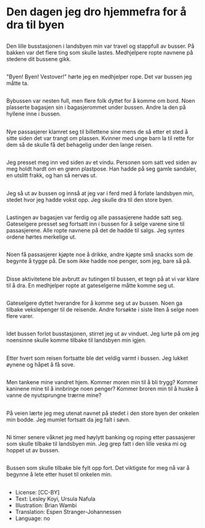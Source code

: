 # Den dagen jeg dro hjemmefra for å dra til byen

##
Den lille busstasjonen i landsbyen min var travel og stappfull av busser. På bakken var det flere ting som skulle lastes. Medhjelpere ropte navnene på stedene dit bussene gikk.

##
"Byen! Byen! Vestover!" hørte jeg en medhjelper rope. Det var bussen jeg måtte ta.

##
Bybussen var nesten full, men flere folk dyttet for å komme om bord. Noen plasserte bagasjen sin i bagasjerommet under bussen. Andre la den på hyllene inne i bussen.

##
Nye passasjerer klamret seg til billettene sine mens de så etter et sted å sitte siden det var trangt om plassen. Kvinner med unge barn la til rette for dem så de skulle få det behagelig under den lange reisen.

##
Jeg presset meg inn ved siden av et vindu. Personen som satt ved siden av meg holdt hardt om en grønn plastpose. Han hadde på seg gamle sandaler, en utslitt frakk, og han så nervøs ut.

##
Jeg så ut av bussen og innså at jeg var i ferd med å forlate landsbyen min, stedet hvor jeg hadde vokst opp. Jeg skulle dra til den store byen.

##
Lastingen av bagasjen var ferdig og alle passasjerene hadde satt seg. Gateselgere presset seg fortsatt inn i bussen for å selge varene sine til passasjerene. Alle ropte navnene på det de hadde til salgs. Jeg syntes ordene hørtes merkelige ut.

##
Noen få passasjerer kjøpte noe å drikke, andre kjøpte små snacks som de begynte å tygge på. De som ikke hadde noe penger, som jeg, bare så på.

##
Disse aktivitetene ble avbrutt av tutingen til bussen, et tegn på at vi var klare til å dra. En medhjelper ropte at gateselgerne måtte komme seg ut.

##
Gateselgere dyttet hverandre for å komme seg ut av bussen. Noen ga tilbake vekslepenger til de reisende. Andre forsøkte i siste liten å selge noen flere varer.

##
Idet bussen forlot busstasjonen, stirret jeg ut av vinduet. Jeg lurte på om jeg noensinne skulle komme tilbake til landsbyen min igjen.

##
Etter hvert som reisen fortsatte ble det veldig varmt i bussen. Jeg lukket øynene og håpet å få sove.

##
Men tankene mine vandret hjem. Kommer moren min til å bli trygg? Kommer kaninene mine til å innbringe noen penger? Kommer broren min til å huske å vanne de nyutsprungne trærne mine?

##
På veien lærte jeg meg utenat navnet på stedet i den store byen der onkelen min bodde. Jeg mumlet fortsatt da jeg falt i søvn.

##
Ni timer senere våknet jeg med høylytt banking og roping etter passasjerer som skulle tilbake til landsbyen min. Jeg grep fatt i den lille veska mi og hoppet ut av bussen.

##
Bussen som skulle tilbake ble fylt opp fort. Det viktigste for meg nå var å begynne å lete etter huset til onkelen min.

##
* License: [CC-BY]
* Text: Lesley Koyi, Ursula Nafula
* Illustration: Brian Wambi
* Translation: Espen Stranger-Johannessen
* Language: no
